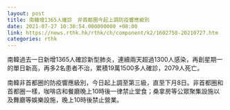 ```yaml
---
layout: post
title: 南韓增1365人確診　非首都圈今起上調防疫響應級別
date: 2021-07-27 10:30:54.000000000 +08:00
link: https://news.rthk.hk/rthk/ch/component/k2/1602750-20210727.htm
categories: rthk
---
```


南韓過去一日新增1365人確診新型肺炎，連續兩天超過1300人感染，再創星期一的單日新高，再多2名患者不治，累積19萬1500多人確診，2079人死亡。

南韓非首都圈的防疫響應級別，今日起上調至第三級，直至下月8日。非首都圈和首都圈一樣，咖啡店和餐廳晚上10時後一律禁止堂食；桑拿房等公眾聚集設施以及舞廳等娛樂設施，晚上10時後禁止營業。
